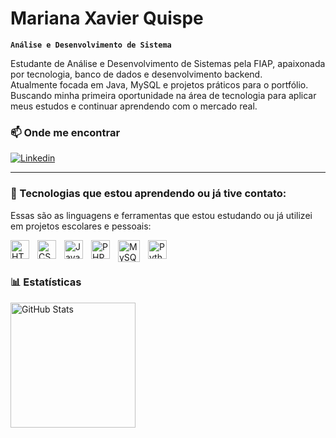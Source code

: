 # Mariana Xavier Quispe

**`Análise e Desenvolvimento de Sistema`**  

Estudante de Análise e Desenvolvimento de Sistemas pela FIAP, apaixonada por tecnologia, banco de dados e desenvolvimento backend.  
Atualmente focada em Java, MySQL e projetos práticos para o portfólio. Buscando minha primeira oportunidade na área de tecnologia para aplicar meus estudos e continuar aprendendo com o mercado real.

### 📫 Onde me encontrar
 <p align="left">
      <a href="https://www.linkedin.com/in/mariana-xavier-quispe-095b81305">
        <img alt="Linkedin" title="Conecte-se no Linkedin :)" src="https://img.shields.io/badge/LinkedIn-0077B5?style=for-the-badge&logo=linkedin&logoColor=white"/></a> 
   </p>

---

### 🤖 Tecnologias que estou aprendendo ou já tive contato:

Essas são as linguagens e ferramentas que estou estudando ou já utilizei em projetos escolares e pessoais:

<img 
    align="left" 
    alt="HTML"
    title="HTML" 
    width="30px" 
    style="padding-right: 10px;" 
    src="https://cdn.jsdelivr.net/gh/devicons/devicon@latest/icons/html5/html5-original.svg" 
/>

<img 
    align="left" 
    alt="CSS" 
    title="CSS"
    width="30px" 
    style="padding-right: 10px;" 
    src="https://cdn.jsdelivr.net/gh/devicons/devicon@latest/icons/css3/css3-original.svg" 
/>

<img 
    align="left" 
    alt="Java"
    title="Java" 
    width="30px" 
    style="padding-right: 10px;" 
    src="https://cdn.jsdelivr.net/gh/devicons/devicon@latest/icons/java/java-original.svg" 
/>

<img 
    align="left" 
    alt="PHP" 
    title="PHP"
    width="30px" 
    style="padding-right: 10px;" 
    src="https://cdn.jsdelivr.net/gh/devicons/devicon@latest/icons/php/php-original.svg" 
/>

<img 
    align="left" 
    alt="MySQL" 
    title="MySQL"
    width="35px" 
    style="padding-right: 10px;" 
    src="https://cdn.jsdelivr.net/gh/devicons/devicon@latest/icons/mysql/mysql-original-wordmark.svg" 
/>

<img 
    align="left" 
    alt="Python" 
    title="Python"
    width="30px" 
    style="padding-right: 10px;" 
    src="https://cdn.jsdelivr.net/gh/devicons/devicon@latest/icons/python/python-original.svg" 
/>
<!--
<img 
    align="left" 
    alt="Git" 
    title="Git"
    width="30px" 
    style="padding-right: 10px;" 
    src="https://cdn.jsdelivr.net/gh/devicons/devicon@latest/icons/git/git-original.svg" 
/>
-->
<br/>
<br/>

### 📊 Estatísticas

<p>
  <img 
    align="left" 
    alt="GitHub Stats" 
    height="200" 
    style="padding-right: 10px;" 
    src="https://github-readme-stats.vercel.app/api?username=Marixavq&show_icons=true&theme=tokyonight&include_all_commits=true&locale=pt-br" 
  />
<br/>

 <!--
<img 
      align="left" 
      alt="GitHub Stats" 
      height="200" 
      src="https://github-readme-stats.vercel.app/api/top-langs/?username=Marixavq&theme=tokyonight&layout=compact&custom_title=Tecnologias&langs_count=9" 
  />
  -->

</p>
<br/>
<br/>


